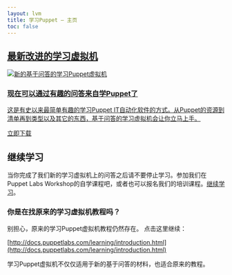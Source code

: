 ```yaml
---
layout: lvm
title: 学习Puppet — 主页
toc: false
---
```


[pe_install]: /pe/latest/install_basic.html
[language_ref]: /puppet/latest/reference/lang_summary.html


<!-- LVM PROMO MARKUP -->
<section class="promo-lvm">
  <a href="http://puppetlabs.com/download-learning-vm">
    <h2>最新改进的学习虚拟机</h2>
    <div class="content">
      <img src="/learning/images/lvm_cover_docs.png" alt="新的基于问答的学习Puppet虚拟机" />
      <h3>现在可以通过有趣的问答来自学Puppet了</h3>
      <p class="description">这是有史以来最简单有趣的学习Puppet IT自动化软件的方式。从Puppet的资源到清单再到类型以及其它的东西，基于问答的学习虚拟机会让你立马上手。</p>
      <p class="actions"><span class="button">立即下载</span></p>
    </div>
  </a>
</section>


## 继续学习
当你完成了我们新的学习虚拟机上的问答之后请不要停止学习。参加我们在Puppet Labs Workshop的自学课程吧，或者也可以报名我们的培训课程。[继续学习](https://puppetlabs.com/learn)。

### 你是在找原来的学习虚拟机教程吗？
别担心，原来的学习Puppet虚拟机教程仍然存在。
点击这里继续：

[http://docs.puppetlabs.com/learning/introduction.html](http://docs.puppetlabs.com/learning/introduction.html)

学习Puppet虚拟机不仅仅适用于新的基于问答的材料，也适合原来的教程。

